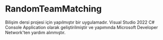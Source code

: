 # RandomTeamMatching
Bilişim dersi projesi için yapılmıştır bir uygulamadır. 
Visual Studio 2022 C# Console Application olarak geliştirilmiştir ve yapımında Microsoft Developer Network'ten yardım alınmıştır.
